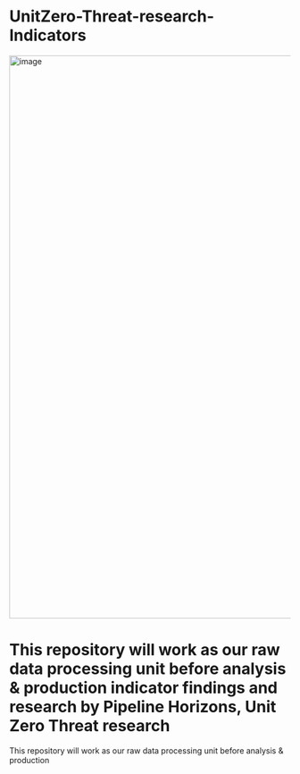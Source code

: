 # UnitZero-Threat-research-Indicators
<img width="1920" height="1008" alt="image" src="https://github.com/user-attachments/assets/16c37a09-9c05-48ce-9ba2-2068bbdddffc" />

# This repository will work as our raw data processing unit before analysis & production indicator findings and research by Pipeline Horizons, Unit Zero Threat research
This repository will work as our raw data processing unit before analysis & production
